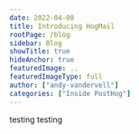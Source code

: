 ```yaml
---
date: 2022-04-08
title: Introducing HogMail
rootPage: /blog
sidebar: Blog
showTitle: true
hideAnchor: true
featuredImage: ..
featuredImageType: full
author: ["andy-vandervell"]
categories: ["Inside PostHog"]
---
```


testing testing
